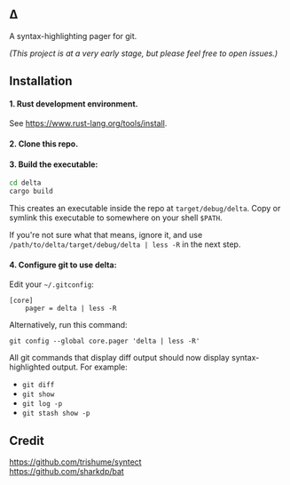 ## Δ
  A syntax-highlighting pager for git.

  _(This project is at a very early stage, but please feel free to open issues.)_

## Installation

#### 1. Rust development environment.
  See https://www.rust-lang.org/tools/install.

#### 2. Clone this repo.

#### 3. Build the executable:
  ```sh
  cd delta
  cargo build
  ```
  This creates an executable inside the repo at `target/debug/delta`. Copy or symlink this executable to somewhere on your shell
  `$PATH`.

  If you're not sure what that means, ignore it, and use
  `/path/to/delta/target/debug/delta | less -R` in the next step.

#### 4. Configure git to use delta:
  Edit your `~/.gitconfig`:
  ```
  [core]
      pager = delta | less -R
  ```
  Alternatively, run this command:
  ```
  git config --global core.pager 'delta | less -R'
  ```

All git commands that display diff output should now display syntax-highlighted output. For example:
  - `git diff`
  - `git show`
  - `git log -p`
  - `git stash show -p`

## Credit
  https://github.com/trishume/syntect<br>
  https://github.com/sharkdp/bat
